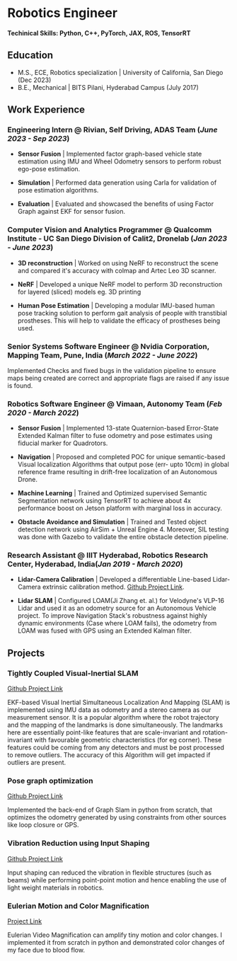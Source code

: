 # Robotics Engineer

#### Techinical Skills: Python, C++, PyTorch, JAX, ROS, TensorRT

## Education
- M.S., ECE, Robotics specialization | University of California, San Diego (Dec 2023)
- B.E., Mechanical | BITS Pilani, Hyderabad Campus (July 2017)

## Work Experience

### **Engineering Intern @ Rivian, Self Driving, ADAS Team (_June 2023 - Sep 2023_)**

- **Sensor Fusion** | Implemented factor graph-based vehicle state estimation using IMU and Wheel Odometry sensors to perform robust ego-pose estimation.

- **Simulation** | Performed data generation using Carla for validation of pose estimation algorithms.

- **Evaluation** | Evaluated and showcased the benefits of using Factor Graph against EKF for sensor fusion.

### **Computer Vision and Analytics Programmer @ Qualcomm Institute - UC San Diego Division of Calit2, Dronelab (_Jan 2023 - June 2023_)**

- **3D reconstruction** | Worked on using NeRF to reconstruct the scene and compared it's accuracy with colmap and Artec Leo 3D scanner.

- **NeRF** | Developed a unique NeRF model to perform 3D reconstruction for layered (sliced) models eg. 3D printing

- **Human Pose Estimation** | Developing a modular IMU-based human pose tracking solution to perform gait analysis of people with transtibial prostheses. This will help to validate the efficacy of prostheses being used.

### **Senior Systems Software Engineer @ Nvidia Corporation, Mapping Team, Pune, India (_March 2022 - June 2022_)**

Implemented Checks and fixed bugs in the validation pipeline to ensure maps being created are correct and appropriate flags are raised if any issue is found. 

### **Robotics Software Engineer @ Vimaan, Autonomy Team (_Feb 2020 - March 2022_)**

- **Sensor Fusion** | Implemented 13-state Quaternion-based Error-State Extended Kalman filter to fuse odometry and pose estimates using fiducial marker for Quadrotors.

- **Navigation** | Proposed and completed POC for unique semantic-based Visual localization Algorithms that output pose (err- upto 10cm) in global reference frame resulting in drift-free localization of an Autonomous Drone.

- **Machine Learning** | Trained and Optimized supervised Semantic Segmentation network using TensorRT to achieve about 4x performance boost on Jetson platform with marginal loss in accuracy.

- **Obstacle Avoidance and Simulation** | Trained and Tested object detection network using AirSim + Unreal Engine 4. Moreover, SIL testing was done with Gazebo to validate the entire obstacle detection pipeline.

### **Research Assistant @ IIIT Hyderabad, Robotics Research Center, Hyderabad, India(_Jan 2019 - March 2020_)**

- **Lidar-Camera Calibration** | Developed a differentiable Line-based Lidar-Camera extrinsic calibration method. [Github Project Link](https://github.com/moloydas/line-based-lidar-camera-calibration).

- **Lidar SLAM** | Configured LOAM(Ji Zhang et. al.) for Velodyne's VLP-16 Lidar and used it as an odometry source for an Autonomous Vehicle project. To improve Navigation Stack's robustness against highly dynamic environments (Case where LOAM fails), the odometry from LOAM was fused with GPS using an Extended Kalman filter.   

## Projects

### Tightly Coupled Visual-Inertial SLAM
[Github Project Link](https://github.com/moloydas/visual_inertial_slam)

EKF-based Visual Inertial Simultaneous Localization And Mapping (SLAM) is implemented using IMU data as odometry and a stereo camera as our measurement sensor. It is a popular algorithm where the robot trajectory and the mapping of the landmarks is done simultaneously. The landmarks here are essentially point-like features that are scale-invariant and rotation-invariant with favourable geometric characteristics (for eg corner). These features could be coming from any detectors and must be post processed to remove outliers. The accuracy of this Algorithm will get impacted if outliers are present.

### Pose graph optimization
[Github Project Link](https://github.com/moloydas/pose_graph_optimization_python)

Implemented the back-end of Graph Slam in python from scratch, that optimizes the odometry generated by using constraints from other sources like loop closure or GPS.

### Vibration Reduction using Input Shaping
[Github Project Link](https://historical-rabbit-6b2.notion.site/Vibration-Reduction-for-Flexible-Structures-using-Input-Shaping-606b3e8c18bc48a49ce6a9670931d04b)

Input shaping can reduced the vibration in flexible structures (such as beams) while performing point-point motion and hence enabling the use of light weight materials in robotics.

### Eulerian Motion and Color Magnification

[Project Link](https://github.com/moloydas/Eulerian_video_magnification_python)

Eulerian Video Magnification can amplify tiny motion and color changes. I implemented it from scratch in python and demonstrated color changes of my face due to blood flow.
